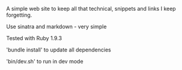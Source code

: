 A simple web site to keep all 
that technical, snippets and  links I keep forgetting.

Use sinatra and markdown - very simple

Tested with Ruby 1.9.3

'bundle install' to update all dependencies 

'bin/dev.sh' to run in dev mode